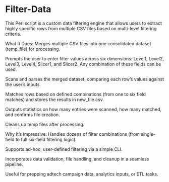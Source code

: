 # Filter-Data
This Perl script is a custom data filtering engine that allows users to extract highly specific rows from multiple CSV files based on multi-level filtering criteria.

What It Does:
Merges multiple CSV files into one consolidated dataset (temp_file) for processing.

Prompts the user to enter filter values across six dimensions: Level1, Level2, Level3, Level4, Slicer1, and Slicer2. Any combination of these fields can be used.

Scans and parses the merged dataset, comparing each row’s values against the user’s inputs.

Matches rows based on defined combinations (from one to six field matches) and stores the results in new_file.csv.

Outputs statistics on how many entries were scanned, how many matched, and confirms file creation.

Cleans up temp files after processing.

Why It’s Impressive:
Handles dozens of filter combinations (from single-field to full six-field filtering logic).

Supports ad-hoc, user-defined filtering via a simple CLI.

Incorporates data validation, file handling, and cleanup in a seamless pipeline.

Useful for prepping adtech campaign data, analytics inputs, or ETL tasks.
